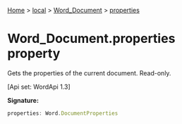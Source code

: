 [Home](./index) &gt; [local](local.md) &gt; [Word\_Document](local.word_document.md) &gt; [properties](local.word_document.properties.md)

# Word\_Document.properties property

Gets the properties of the current document. Read-only. 

 \[Api set: WordApi 1.3\]

**Signature:**
```javascript
properties: Word.DocumentProperties
```
